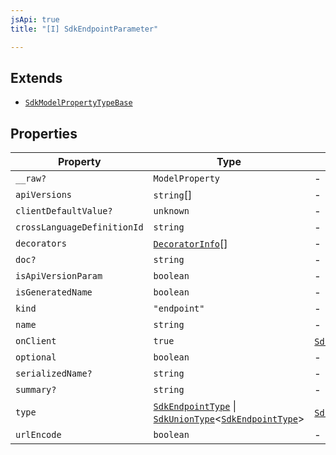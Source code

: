 ```yaml
---
jsApi: true
title: "[I] SdkEndpointParameter"

---
```

## Extends

- [`SdkModelPropertyTypeBase`](SdkModelPropertyTypeBase.md)

## Properties

| Property | Type | Overrides | Inherited from |
| ------ | ------ | ------ | ------ |
| `__raw?` | `ModelProperty` | - | [`SdkModelPropertyTypeBase`](SdkModelPropertyTypeBase.md).`__raw` |
| `apiVersions` | `string`[] | - | [`SdkModelPropertyTypeBase`](SdkModelPropertyTypeBase.md).`apiVersions` |
| `clientDefaultValue?` | `unknown` | - | [`SdkModelPropertyTypeBase`](SdkModelPropertyTypeBase.md).`clientDefaultValue` |
| `crossLanguageDefinitionId` | `string` | - | [`SdkModelPropertyTypeBase`](SdkModelPropertyTypeBase.md).`crossLanguageDefinitionId` |
| `decorators` | [`DecoratorInfo`](DecoratorInfo.md)[] | - | [`SdkModelPropertyTypeBase`](SdkModelPropertyTypeBase.md).`decorators` |
| `doc?` | `string` | - | [`SdkModelPropertyTypeBase`](SdkModelPropertyTypeBase.md).`doc` |
| `isApiVersionParam` | `boolean` | - | [`SdkModelPropertyTypeBase`](SdkModelPropertyTypeBase.md).`isApiVersionParam` |
| `isGeneratedName` | `boolean` | - | [`SdkModelPropertyTypeBase`](SdkModelPropertyTypeBase.md).`isGeneratedName` |
| `kind` | `"endpoint"` | - | - |
| `name` | `string` | - | [`SdkModelPropertyTypeBase`](SdkModelPropertyTypeBase.md).`name` |
| `onClient` | `true` | [`SdkModelPropertyTypeBase`](SdkModelPropertyTypeBase.md).`onClient` | - |
| `optional` | `boolean` | - | [`SdkModelPropertyTypeBase`](SdkModelPropertyTypeBase.md).`optional` |
| `serializedName?` | `string` | - | - |
| `summary?` | `string` | - | [`SdkModelPropertyTypeBase`](SdkModelPropertyTypeBase.md).`summary` |
| `type` | [`SdkEndpointType`](SdkEndpointType.md) \| [`SdkUnionType`](SdkUnionType.md)<[`SdkEndpointType`](SdkEndpointType.md)\> | [`SdkModelPropertyTypeBase`](SdkModelPropertyTypeBase.md).`type` | - |
| `urlEncode` | `boolean` | - | - |
